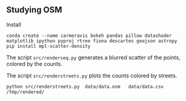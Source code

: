 ## Studying OSM
Install
```
conda create --name carmeravis bokeh pandas pillow datashader matplotlib ipython pyproj rtree fiona descartes geojson astropy
pip install mpl-scatter-density
```


The script `src/renderseq.py` generates a blurred scatter of the points, colored by the counts.

The script `src/renderstreets.py` plots the counts colored by streets.

```
python src/renderstreets.py  data/data.osm   data/data.csv /tmp/rendered/
```
